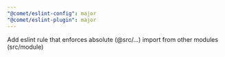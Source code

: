 ```yaml
---
"@comet/eslint-config": major
"@comet/eslint-plugin": major
---
```


Add eslint rule that enforces absolute (@src/...) import from other modules (src/module)
